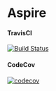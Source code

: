 # Aspire

#### TravisCI
[![Build Status](https://travis-ci.org/Aspire/aspire.svg?branch=master)](https://travis-ci.org/Aspire/aspire)

#### CodeCov
[![codecov](https://codecov.io/gh/Aspire/aspire/branch/master/graph/badge.svg)](https://codecov.io/gh/Aspire/aspire)
